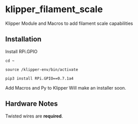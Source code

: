 # klipper_filament_scale
Klipper Module and Macros to add filament scale capabilities



## Installation
Install RPi.GPIO

```
cd ~

source /klipper-env/bin/activate

pip3 install RPi.GPIO==0.7.1a4
```

Add Macros and Py to Klipper
Will make an installer soon.


## Hardware Notes
Twisted wires are **required**.

